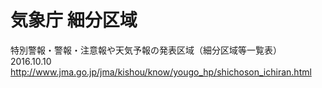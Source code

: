 # 気象庁 細分区域

特別警報・警報・注意報や天気予報の発表区域（細分区域等一覧表）  
2016.10.10  
http://www.jma.go.jp/jma/kishou/know/yougo_hp/shichoson_ichiran.html

